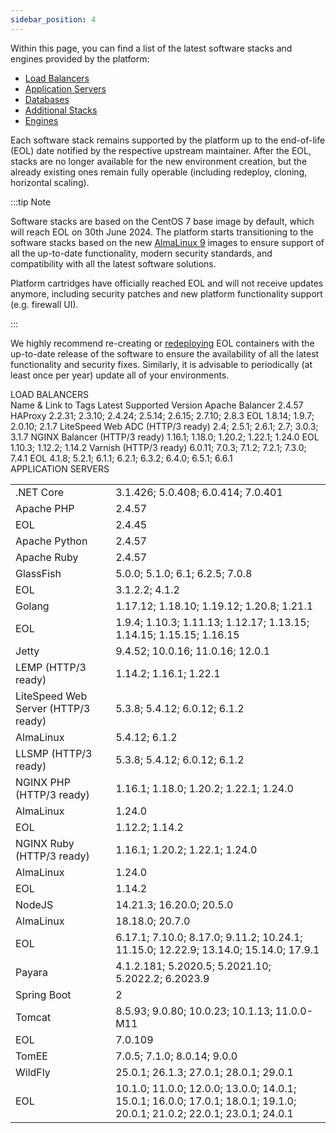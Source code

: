 ```yaml
---
sidebar_position: 4
---
```


Within this page, you can find a list of the latest software stacks and engines provided by the platform:

- [Load Balancers](1)
- [Application Servers](1)
- [Databases](1)
- [Additional Stacks](1)
- [Engines](1)

Each software stack remains supported by the platform up to the end-of-life (EOL) date notified by the respective upstream maintainer. After the EOL, stacks are no longer available for the new environment creation, but the already existing ones remain fully operable (including redeploy, cloning, horizontal scaling).

:::tip Note

Software stacks are based on the CentOS 7 base image by default, which will reach EOL on 30th June 2024. The platform starts transitioning to the software stacks based on the new [AlmaLinux 9](1) images to ensure support of all the up-to-date functionality, modern security standards, and compatibility with all the latest software solutions.

Platform cartridges have officially reached EOL and will not receive updates anymore, including security patches and new platform functionality support (e.g. firewall UI).

:::

We highly recommend re-creating or [redeploying](1) EOL containers with the up-to-date release of the software to ensure the availability of all the latest functionality and security fixes. Similarly, it is advisable to periodically (at least once per year) update all of your environments.

<div styles={{
        width: '100%',
        background: 'red',
    }}>
    <div styles={{
        width: '100%',
        padding: '20px',
        height: '70px',
        background: 'red',
    }}>
        LOAD BALANCERS
    </div>
    <tbody>
    <tr>
        <th>Name & Link to Tags</th>
        <th>Latest Supported Version</th>
    </tr>
    <tr>
        <td>Apache Balancer</td>
        <td>2.4.57</td>
    </tr>
    <tr>
        <td>HAProxy</td>
        <td>2.2.31; 2.3.10; 2.4.24; 2.5.14; 2.6.15; 2.7.10; 2.8.3</td>
    </tr>
    <tr>
        <td>EOL</td>
        <td>1.8.14; 1.9.7; 2.0.10; 2.1.7</td>
    </tr>
    <tr>
        <td>LiteSpeed Web ADC (HTTP/3 ready)</td>
        <td>2.4; 2.5.1; 2.6.1; 2.7; 3.0.3; 3.1.7</td>
    </tr>
    <tr>
        <td>NGINX Balancer (HTTP/3 ready)</td>
        <td>1.16.1; 1.18.0; 1.20.2; 1.22.1; 1.24.0</td>
    </tr>
    <tr>
        <td>EOL</td>
        <td>1.10.3; 1.12.2; 1.14.2</td>
    </tr>
    <tr>
        <td>Varnish (HTTP/3 ready)</td>
        <td>6.0.11; 7.0.3; 7.1.2; 7.2.1; 7.3.0; 7.4.1</td>
    </tr>
    <tr>
        <td>EOL</td>
        <td>4.1.8; 5.2.1; 6.1.1; 6.2.1; 6.3.2; 6.4.0; 6.5.1; 6.6.1</td>
    </tr>
    </tbody>
</div>

<table>
      <thead>
    APPLICATION SERVERS
    </thead>    
    <tbody>
        <tr>
            <td>
                .NET Core
            </td>
            <td>3.1.426; 5.0.408; 6.0.414; 7.0.401</td>
        </tr>
        <tr>
            <td>Apache PHP</td>
            <td>2.4.57</td>
        </tr>
        <tr>
            <td>EOL</td>
            <td>2.4.45</td>
        </tr>
        <tr>
            <td>Apache Python</td>
            <td>2.4.57</td>
        </tr>
        <tr>
            <td>Apache Ruby</td>
            <td>2.4.57</td>
        </tr>
        <tr>
            <td>GlassFish</td>
            <td>5.0.0; 5.1.0; 6.1; 6.2.5; 7.0.8</td>
        </tr>
        <tr>
            <td>EOL</td>
            <td>3.1.2.2; 4.1.2</td>
        </tr>
        <tr>
            <td>Golang</td>
            <td>1.17.12; 1.18.10; 1.19.12; 1.20.8; 1.21.1</td>
        </tr>
        <tr>
            <td>EOL</td>
            <td>1.9.4; 1.10.3; 1.11.13; 1.12.17; 1.13.15; 1.14.15; 1.15.15; 1.16.15</td>
        </tr>
        <tr>
            <td>Jetty</td>
            <td>9.4.52; 10.0.16; 11.0.16; 12.0.1</td>
        </tr>
        <tr>
            <td>LEMP (HTTP/3 ready)</td>
            <td>1.14.2; 1.16.1; 1.22.1</td>
        </tr>
        <tr>
            <td>LiteSpeed Web Server (HTTP/3 ready)</td>
            <td>5.3.8; 5.4.12; 6.0.12; 6.1.2</td>
        </tr>
        <tr>
            <td>AlmaLinux</td>
            <td>5.4.12; 6.1.2</td>
        </tr>
        <tr>
            <td>LLSMP (HTTP/3 ready)</td>
            <td>5.3.8; 5.4.12; 6.0.12; 6.1.2</td>
        </tr>
        <tr>
            <td>NGINX PHP (HTTP/3 ready)</td>
            <td>1.16.1; 1.18.0; 1.20.2; 1.22.1; 1.24.0</td>
        </tr>
        <tr>
            <td>AlmaLinux</td>
            <td>1.24.0</td>
        </tr>
        <tr>
            <td>EOL</td>
            <td>1.12.2; 1.14.2</td>
        </tr>
        <tr>
            <td>NGINX Ruby (HTTP/3 ready)</td>
            <td>1.16.1; 1.20.2; 1.22.1; 1.24.0</td>
        </tr>
        <tr>
            <td>AlmaLinux</td>
            <td>1.24.0</td>
        </tr>
        <tr>
            <td>EOL</td>
            <td>1.14.2</td>
        </tr>
        <tr>
            <td>NodeJS</td>
            <td>14.21.3; 16.20.0; 20.5.0</td>
        </tr>
        <tr>
            <td>AlmaLinux</td>
            <td>18.18.0; 20.7.0</td>
        </tr>
        <tr>
            <td>EOL</td>
            <td>6.17.1; 7.10.0; 8.17.0; 9.11.2; 10.24.1; 11.15.0; 12.22.9; 13.14.0; 15.14.0; 17.9.1</td>
        </tr>
        <tr>
            <td>Payara</td>
            <td>4.1.2.181; 5.2020.5; 5.2021.10; 5.2022.2; 6.2023.9</td>
        </tr>
        <tr>
            <td>Spring Boot</td>
            <td>2</td>
        </tr>
        <tr>
            <td>Tomcat</td>
            <td>8.5.93; 9.0.80; 10.0.23; 10.1.13; 11.0.0-M11</td>
        </tr>
        <tr>
            <td>EOL</td>
            <td>7.0.109</td>
        </tr>
        <tr>
            <td>TomEE</td>
            <td>7.0.5; 7.1.0; 8.0.14; 9.0.0</td>
        </tr>
        <tr>
            <td>WildFly</td>
            <td>25.0.1; 26.1.3; 27.0.1; 28.0.1; 29.0.1</td>
        </tr>
        <tr>
            <td>EOL</td>
            <td>10.1.0; 11.0.0; 12.0.0; 13.0.0; 14.0.1; 15.0.1; 16.0.0; 17.0.1; 18.0.1; 19.1.0; 20.0.1; 21.0.2; 22.0.1; 23.0.1; 24.0.1</td>
        </tr>
    </tbody>
</table>
